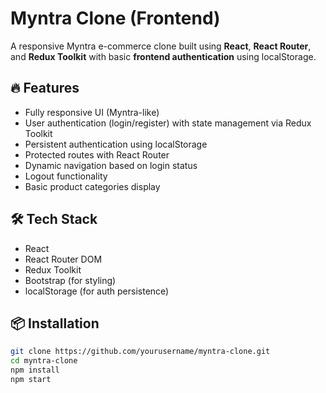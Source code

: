 # Myntra Clone (Frontend)

A responsive Myntra e-commerce clone built using **React**, **React Router**, and **Redux Toolkit** with basic **frontend authentication** using localStorage.

## 🔥 Features

- Fully responsive UI (Myntra-like)
- User authentication (login/register) with state management via Redux Toolkit
- Persistent authentication using localStorage
- Protected routes with React Router
- Dynamic navigation based on login status
- Logout functionality
- Basic product categories display

## 🛠️ Tech Stack

- React
- React Router DOM
- Redux Toolkit
- Bootstrap (for styling)
- localStorage (for auth persistence)

## 📦 Installation

```bash
git clone https://github.com/yourusername/myntra-clone.git
cd myntra-clone
npm install
npm start
```